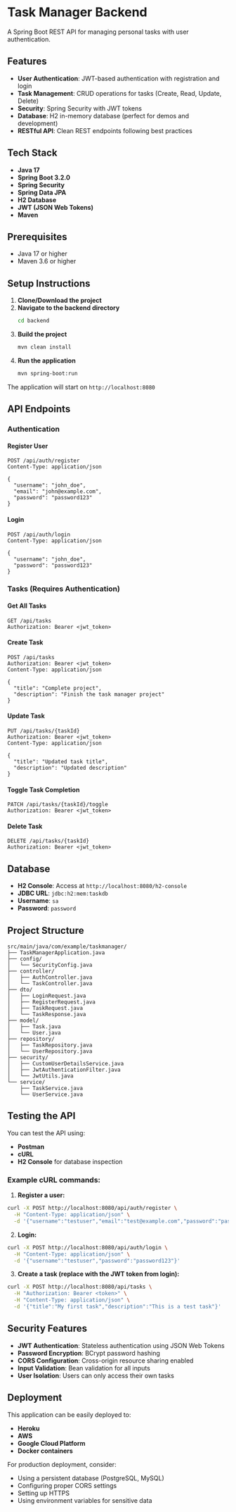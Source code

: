 # Task Manager Backend

A Spring Boot REST API for managing personal tasks with user authentication.

## Features

- **User Authentication**: JWT-based authentication with registration and login
- **Task Management**: CRUD operations for tasks (Create, Read, Update, Delete)
- **Security**: Spring Security with JWT tokens
- **Database**: H2 in-memory database (perfect for demos and development)
- **RESTful API**: Clean REST endpoints following best practices

## Tech Stack

- **Java 17**
- **Spring Boot 3.2.0**
- **Spring Security**
- **Spring Data JPA**
- **H2 Database**
- **JWT (JSON Web Tokens)**
- **Maven**

## Prerequisites

- Java 17 or higher
- Maven 3.6 or higher

## Setup Instructions

1. **Clone/Download the project**
2. **Navigate to the backend directory**
   ```bash
   cd backend
   ```
3. **Build the project**
   ```bash
   mvn clean install
   ```
4. **Run the application**
   ```bash
   mvn spring-boot:run
   ```

The application will start on `http://localhost:8080`

## API Endpoints

### Authentication

#### Register User
```
POST /api/auth/register
Content-Type: application/json

{
  "username": "john_doe",
  "email": "john@example.com",
  "password": "password123"
}
```

#### Login
```
POST /api/auth/login
Content-Type: application/json

{
  "username": "john_doe",
  "password": "password123"
}
```

### Tasks (Requires Authentication)

#### Get All Tasks
```
GET /api/tasks
Authorization: Bearer <jwt_token>
```

#### Create Task
```
POST /api/tasks
Authorization: Bearer <jwt_token>
Content-Type: application/json

{
  "title": "Complete project",
  "description": "Finish the task manager project"
}
```

#### Update Task
```
PUT /api/tasks/{taskId}
Authorization: Bearer <jwt_token>
Content-Type: application/json

{
  "title": "Updated task title",
  "description": "Updated description"
}
```

#### Toggle Task Completion
```
PATCH /api/tasks/{taskId}/toggle
Authorization: Bearer <jwt_token>
```

#### Delete Task
```
DELETE /api/tasks/{taskId}
Authorization: Bearer <jwt_token>
```

## Database

- **H2 Console**: Access at `http://localhost:8080/h2-console`
- **JDBC URL**: `jdbc:h2:mem:taskdb`
- **Username**: `sa`
- **Password**: `password`

## Project Structure

```
src/main/java/com/example/taskmanager/
├── TaskManagerApplication.java
├── config/
│   └── SecurityConfig.java
├── controller/
│   ├── AuthController.java
│   └── TaskController.java
├── dto/
│   ├── LoginRequest.java
│   ├── RegisterRequest.java
│   ├── TaskRequest.java
│   └── TaskResponse.java
├── model/
│   ├── Task.java
│   └── User.java
├── repository/
│   ├── TaskRepository.java
│   └── UserRepository.java
├── security/
│   ├── CustomUserDetailsService.java
│   ├── JwtAuthenticationFilter.java
│   └── JwtUtils.java
└── service/
    ├── TaskService.java
    └── UserService.java
```

## Testing the API

You can test the API using:
- **Postman**
- **cURL**
- **H2 Console** for database inspection

### Example cURL commands:

1. **Register a user:**
```bash
curl -X POST http://localhost:8080/api/auth/register \
  -H "Content-Type: application/json" \
  -d '{"username":"testuser","email":"test@example.com","password":"password123"}'
```

2. **Login:**
```bash
curl -X POST http://localhost:8080/api/auth/login \
  -H "Content-Type: application/json" \
  -d '{"username":"testuser","password":"password123"}'
```

3. **Create a task (replace <token> with the JWT token from login):**
```bash
curl -X POST http://localhost:8080/api/tasks \
  -H "Authorization: Bearer <token>" \
  -H "Content-Type: application/json" \
  -d '{"title":"My first task","description":"This is a test task"}'
```

## Security Features

- **JWT Authentication**: Stateless authentication using JSON Web Tokens
- **Password Encryption**: BCrypt password hashing
- **CORS Configuration**: Cross-origin resource sharing enabled
- **Input Validation**: Bean validation for all inputs
- **User Isolation**: Users can only access their own tasks

## Deployment

This application can be easily deployed to:
- **Heroku**
- **AWS**
- **Google Cloud Platform**
- **Docker containers**

For production deployment, consider:
- Using a persistent database (PostgreSQL, MySQL)
- Configuring proper CORS settings
- Setting up HTTPS
- Using environment variables for sensitive data
